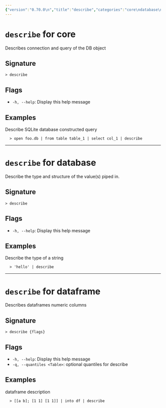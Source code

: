 ```yaml
---
{"version":"0.70.0\n","title":"describe","categories":"core\ndatabase\ndataframe","usage":"Describes connection and query of the DB object\nDescribe the type and structure of the value(s) piped in.\nDescribes dataframes numeric columns\n"}
---
```

<!-- THIS FILE IS GENERATED BY update_book_commands.cjs USING NUSHELL'S HELP COMMANDS.
REFRAIN FROM EDITING IT MANUALLY.-->
# <code>describe</code> for core

<div class='command-title'>Describes connection and query of the DB object</div>

## Signature

```> describe```

## Flags

 * ```-h, --help```: Display this help message
## Examples

  Describe SQLite database constructed query
```shell
  > open foo.db | from table table_1 | select col_1 | describe
```

---
# <code>describe</code> for database

<div class='command-title'>Describe the type and structure of the value(s) piped in.</div>

## Signature

```> describe```

## Flags

 * ```-h, --help```: Display this help message
## Examples

  Describe the type of a string
```shell
  > 'hello' | describe
```

---
# <code>describe</code> for dataframe

<div class='command-title'>Describes dataframes numeric columns</div>

## Signature

```> describe {flags}```

## Flags

 * ```-h, --help```: Display this help message
 * ```-q, --quantiles <Table>```: optional quantiles for describe
## Examples

  dataframe description
```shell
  > [[a b]; [1 1] [1 1]] | into df | describe
```


